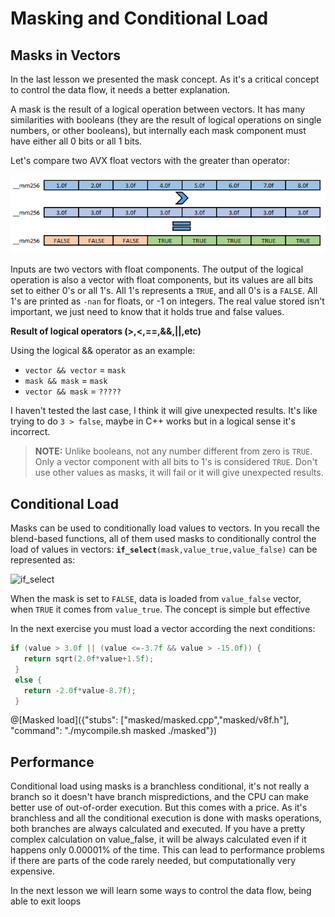 # Masking and Conditional Load

## Masks in Vectors

In the last lesson we presented the mask concept. As  it's a critical concept to control the data flow, it needs a better explanation.

A mask is the result of a logical operation between vectors. It has many similarities with booleans (they are the result of logical operations on single numbers, or other booleans), but internally each mask component must have either all 0 bits or all 1 bits.

Let's compare two AVX float vectors with the greater than operator:

![Mask AVX](mask.png)

Inputs are two vectors with float components. The output of the logical operation is also a vector with float components, but its values are all bits set to either 0's or all 1's.
All 1's represents a `TRUE`, and all 0's is a `FALSE`. All 1's are printed as `-nan` for floats, or -1 on integers. The real value stored isn't important, we just need to know that it holds true and false values.

**Result of logical operators (>,<,==,&&,||,etc)**

Using the logical && operator as an example:

- `vector && vector` = `mask`
- `mask && mask` = `mask`
- `vector && mask` = `?????` 

I haven't tested the last case, I think it will give unexpected results. It's like trying to do `3 > false`, maybe in C++ works but in a logical sense it's incorrect.

>**NOTE:** Unlike booleans, not any number different from zero is `TRUE`. Only a vector component with all bits to 1's is considered `TRUE`. Don't use other values as masks, it will fail or it will give unexpected results.

## Conditional Load

Masks can be used to conditionally load values to vectors.
In you recall the blend-based functions, all of them used masks to conditionally control the load of values in vectors:
**`if_select`**`(mask,value_true,value_false)` can be represented as:

![if_select](if_select.png)

When the mask is set to `FALSE`, data is loaded from `value_false` vector, when `TRUE` it comes from `value_true`.
The concept is simple but effective

In the next exercise you must load a vector according the next conditions:
```cpp
if (value > 3.0f || (value <=-3.7f && value > -15.0f)) {
   return sqrt(2.0f*value+1.5f);
 }
 else {
   return -2.0f*value-8.7f);
 }
```
@[Masked load]({"stubs": ["masked/masked.cpp","masked/v8f.h"], "command": "./mycompile.sh masked ./masked"})

## Performance 

Conditional load using masks is a branchless conditional, it's not really a branch so it doesn't have branch mispredictions, and the CPU can make better use of out-of-order execution.
But this comes with a price. As it's branchless and all the conditional execution is done with masks operations, both branches are always calculated and executed.
If you have a pretty complex calculation on value_false, it will be always calculated even if it happens only 0.00001% of the time.
This can lead to performance problems if there are parts of the code rarely needed, but computationally very expensive.

In the next lesson we will learn some ways to control the data flow, being able to exit loops 
